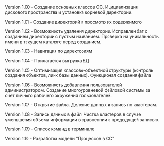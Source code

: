Version 1.00 - Создание основных классов ОС. Ицициализация дискового пространства и установка корневой директории.

Version 1.01 - Создание директорий и просмотр их содержимого

Version 1.02 - Возможность удаления директории. Исправлен баг с созданием директории с пустым названием. Проверка на уникальность имени в текущем каталоге перед созданием.

Version 1.03 - Навигация по директориям

Version 1.04 - Прилагается выгрузка БД

Version 1.05 - Оптимизация классово-объектной структуры (контроль создания объектов, линк базы данных).
Функционал создания файла

Version 1.06 - Возможность добавления пользователей администратором. Создание многоуровневой файловой системы за счет личного рабочего окружения пользователей.

Version 1.07 - Открытие файла. Деление данных и запись по кластерам.

Version 1.08 - Запись данных в файл. Чистка кластеров в случае уменьшения объема информации в сравненнии с предыдущей записью.

Version 1.09 - Список команд в терминале

Version 1.10 - Разработка модели "Процессов в ОС"